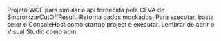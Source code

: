 Projeto WCF para simular a api fornecida pela CEVA de SincronizarCutOffResult.
Retorna dados mockados.
Para executar, basta setar o ConsoleHost como startup project e executar.
Lembrar de abrir o Visual Studio como adm.
